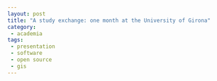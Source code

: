 ```yaml
---
layout: post
title: "A study exchange: one month at the University of Girona"
category:
 - academia
tags:
 - presentation
 - software
 - open source
 - gis
---
```


<script async class="speakerdeck-embed" data-id="a2b95a108c050131a1e6669157168c6d" data-ratio="1.33333333333333" src="//speakerdeck.com/assets/embed.js"></script>

